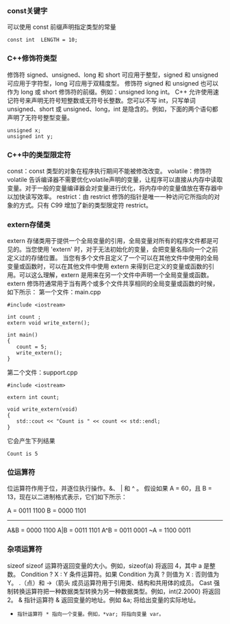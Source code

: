 ### const关键字 ###
可以使用 const 前缀声明指定类型的常量
```
const int  LENGTH = 10;
```


### C++修饰符类型 ###
修饰符 signed、unsigned、long 和 short 可应用于整型，signed 和 unsigned 可应用于字符型，long 可应用于双精度型。
修饰符 signed 和 unsigned 也可以作为 long 或 short 修饰符的前缀。例如：unsigned long int。
C++ 允许使用速记符号来声明无符号短整数或无符号长整数。您可以不写 int，只写单词 unsigned、short 或 unsigned、long，int 是隐含的。例如，下面的两个语句都声明了无符号整型变量。
```
unsigned x;
unsigned int y;
```


### C++中的类型限定符 ###
const：const 类型的对象在程序执行期间不能被修改改变。
volatile：修饰符 volatile 告诉编译器不需要优化volatile声明的变量，让程序可以直接从内存中读取变量。对于一般的变量编译器会对变量进行优化，将内存中的变量值放在寄存器中以加快读写效率。
restrict：由 restrict 修饰的指针是唯一一种访问它所指向的对象的方式。只有 C99 增加了新的类型限定符 restrict。



### extern存储类 ###
extern 存储类用于提供一个全局变量的引用，全局变量对所有的程序文件都是可见的。当您使用 'extern' 时，对于无法初始化的变量，会把变量名指向一个之前定义过的存储位置。
当您有多个文件且定义了一个可以在其他文件中使用的全局变量或函数时，可以在其他文件中使用 extern 来得到已定义的变量或函数的引用。可以这么理解，extern 是用来在另一个文件中声明一个全局变量或函数。
extern 修饰符通常用于当有两个或多个文件共享相同的全局变量或函数的时候，如下所示：
第一个文件：main.cpp
```
#include <iostream>
 
int count ;
extern void write_extern();
 
int main()
{
   count = 5;
   write_extern();
}
```
第二个文件：support.cpp
```
#include <iostream>
 
extern int count;
 
void write_extern(void)
{
   std::cout << "Count is " << count << std::endl;
}
```
它会产生下列结果
```
Count is 5
```

### 位运算符 ###
位运算符作用于位，并逐位执行操作。&、 | 和 ^ 。
假设如果 A = 60，且 B = 13，现在以二进制格式表示，它们如下所示：

A = 0011 1100
B = 0000 1101

-----------------

A&B = 0000 1100
A|B = 0011 1101
A^B = 0011 0001
~A  = 1100 0011

### 杂项运算符 ###
sizeof   sizeof 运算符返回变量的大小。例如，sizeof(a) 将返回 4，其中 a 是整数。
Condition ? X : Y    条件运算符。如果 Condition 为真 ? 则值为 X : 否则值为 Y。
.（点）和 ->（箭头    成员运算符用于引用类、结构和共用体的成员。
Cast    强制转换运算符把一种数据类型转换为另一种数据类型。例如，int(2.2000) 将返回 2。
&     指针运算符 & 返回变量的地址。例如 &a; 将给出变量的实际地址。
*     指针运算符 * 指向一个变量。例如，*var; 将指向变量 var。





